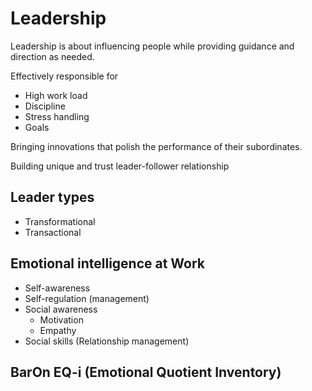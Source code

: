 # Leadership

Leadership is about influencing people while providing guidance and direction as needed.

Effectively responsible for

- High work load
- Discipline
- Stress handling
- Goals

Bringing innovations that polish the performance of their subordinates.

Building unique and trust leader-follower relationship

## Leader types

- Transformational
- Transactional

## Emotional intelligence at Work

- Self-awareness
- Self-regulation (management)
- Social awareness
    - Motivation
    - Empathy
- Social skills (Relationship management)

## BarOn EQ-i (Emotional Quotient Inventory)